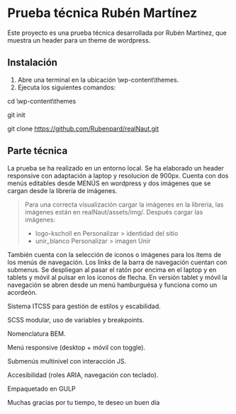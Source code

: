 # Prueba técnica Rubén Martínez

Este proyecto es una prueba técnica desarrollada por Rubén Martínez, que muestra un header para un theme de wordpress.

## Instalación

1. Abre una terminal en la ubicación \wp-content\themes.
2. Ejecuta los siguientes comandos:

cd \wp-content\themes

git init

git clone https://github.com/Rubenpard/realNaut.git


## Parte técnica

La prueba se ha realizado en un entorno local. Se ha elaborado un header responsive con adaptación a laptop y resolucion de 900px. 
Cuenta con dos menús editables desde MENÚS en wordpress y dos imágenes que se cargan desde la librería de imágenes. 
> Para una correcta visualización cargar la imágenes en la librería,  las imágenes están en realNaut/assets/img/.
> Después cargar las imágenes:
  >   
  >  - logo-kscholl en Personalizar > identidad del sitio
   > - unir_blanco Personalizar > imagen Unir

También cuenta con la selección de iconos o imágenes para los ítems de los menús de navegación. 
Los links de la barra de navegación cuentan con submenus. Se despliegan al pasar el ratón por encima en el laptop y en tablets y móvil al pulsar en los iconos de flecha.
En versión tablet y móvil la navegación se abren desde un menú hamburguésa y funciona como un acordeón.        

Sistema ITCSS para gestión de estilos y escabilidad.

SCSS modular, uso de variables y breakpoints.

Nomenclatura BEM.

Menú responsive (desktop + móvil con toggle).

Submenús multinivel con interacción JS.

Accesibilidad (roles ARIA, navegación con teclado).

Empaquetado en GULP



Muchas gracias por tu tiempo, te deseo un buen día
